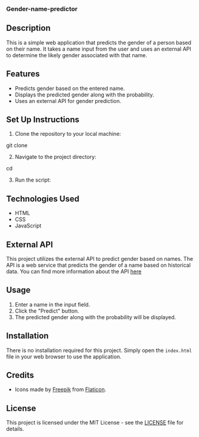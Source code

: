 ### Gender-name-predictor

## Description
This is a simple web application that predicts the gender of a person based on their name. It takes a name input from the user and uses an external API to determine the likely gender associated with that name.

## Features

- Predicts gender based on the entered name.
- Displays the predicted gender along with the probability.
- Uses an external API for gender prediction.

## Set Up Instructions

1. Clone the repository to your local machine:

git clone <repository-url>

2. Navigate to the project directory:

cd <project-directory>

3. Run the script:

## Technologies Used

- HTML
- CSS
- JavaScript

## External API

This project utilizes the external  API to predict gender based on names. The  API is a web service that predicts the gender of a name based on historical data. You can find more information about the API [here](https://gender-api.com/get?name=${name}&key=)

## Usage

1. Enter a name in the input field.
2. Click the "Predict" button.
3. The predicted gender along with the probability will be displayed.

## Installation

There is no installation required for this project. Simply open the `index.html` file in your web browser to use the application.

## Credits

- Icons made by [Freepik](https://www.flaticon.com/authors/freepik) from [Flaticon](https://www.flaticon.com/).

## License

This project is licensed under the MIT License - see the [LICENSE](LICENSE) file for details.
